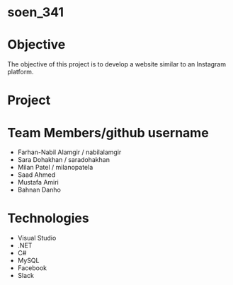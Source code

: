 # soen_341

# Objective
The objective of this project is to develop a website similar to an Instagram platform.

# Project

# Team Members/github username
- Farhan-Nabil Alamgir / nabilalamgir
- Sara Dohakhan / saradohakhan
- Milan Patel / milanopatela
- Saad Ahmed
- Mustafa Amiri
- Bahnan Danho

# Technologies
- Visual Studio
- .NET
- C#
- MySQL
- Facebook
- Slack
